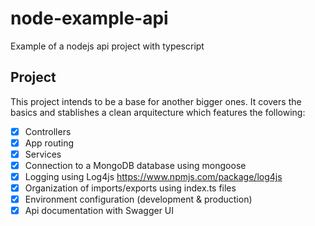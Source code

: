 # node-example-api

Example of a nodejs api project with typescript

## Project

This project intends to be a base for another bigger ones. It covers the basics and stablishes a clean arquitecture which features the following:

- [x] Controllers
- [x] App routing
- [x] Services
- [x] Connection to a MongoDB database using mongoose
- [x] Logging using Log4js <https://www.npmjs.com/package/log4js>
- [x] Organization of imports/exports using index.ts files
- [x] Environment configuration (development & production)
- [x] Api documentation with Swagger UI

